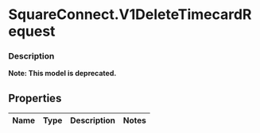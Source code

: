 # SquareConnect.V1DeleteTimecardRequest

### Description
**Note: This model is deprecated.**



## Properties
Name | Type | Description | Notes
------------ | ------------- | ------------- | -------------


